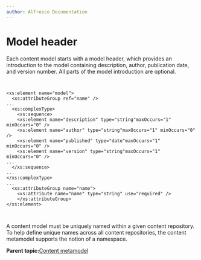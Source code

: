 ```yaml
---
author: Alfresco Documentation
---
```


# Model header

Each content model starts with a model header, which provides an introduction to the model containing description, author, publication date, and version number. All parts of the model introduction are optional.

```


<xs:element name="model">
  <xs:attributeGroup ref="name" />
...
  <xs:complexType>
    <xs:sequence>
    <xs:element name="description" type="string"maxOccurs="1" minOccurs="0" />
    <xs:element name="author" type="string"maxOccurs="1" minOccurs="0" />
    <xs:element name="published" type="date"maxOccurs="1" minOccurs="0" />
    <xs:element name="version" type="string"maxOccurs="1" minOccurs="0" />
...
  </xs:sequence>
...
</xs:complexType>
...
  <xs:attributeGroup name="name">
    <xs:attribute name="name" type="string" use="required" />
    </xs:attributeGroup>
</xs:element>
      
      
```

A content model must be uniquely named within a given content repository. To help define unique names across all content repositories, the content metamodel supports the notion of a namespace.

**Parent topic:**[Content metamodel](../concepts/metadata-model-define.md)

